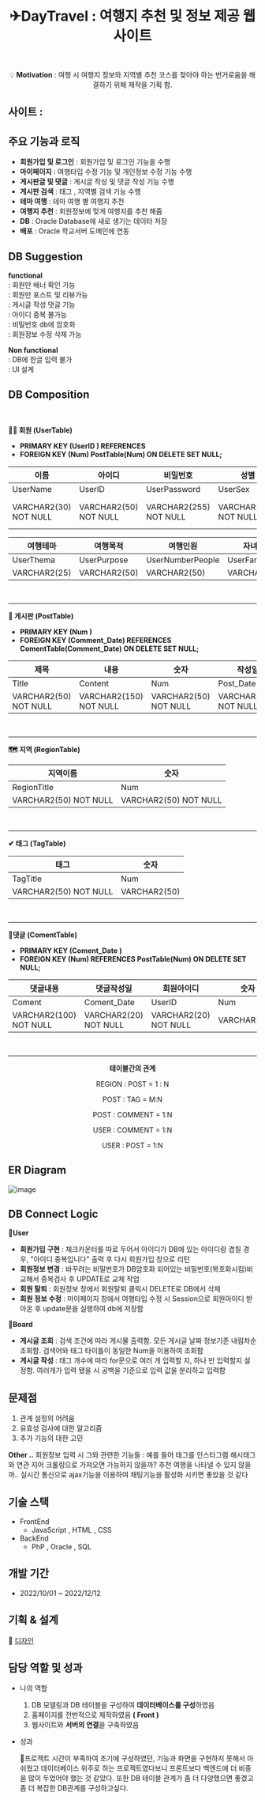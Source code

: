<div align=center>

# ✈DayTravel : 여행지 추천 및 정보 제공 웹사이트

</br>

💡 **Motivation** : 여행 시 여행지 정보와 지역별 추천 코스를 찾아야 하는 번거로움을 해결하기 위해 제작을 기획 함.

</div>

## 사이트 : 


## 주요 기능과 로직

- **회원가입 및 로그인** : 회원가입 및 로그인 기능을 수행 
- **마이페이지** : 여행타입 수정 기능 및 개인정보 수정 기능 수행
- **게시판글 및 댓글** : 게시글 작성 및 댓글 작성 기능 수행
- **게시판 검색** : 태그 , 지역별 검색 기능 수행
- **테마 여행** : 테마 여행 별 여행지 추천
- **여행지 추천** : 회원정보에 맞게 여행지를 추천 해줌
- **DB** : Oracle Database에 새로 생기는 데이터 저장
- **배포** : Oracle 학교서버 도메인에 연동


## DB Suggestion

**functional**
</br>: 회원만 배너 확인 가능
</br>: 회원만 포스트 및 리뷰가능
</br>: 게시글 작성 댓글 기능
</br>: 아이디 중복 불가능
</br>: 비밀번호 db에 암호화
</br>: 회원정보 수정 삭제 가능


**Non functional**
</br>: DB에 한글 입력 불가
</br>: UI 설계



## DB Composition
</br>



**🙋‍♀️ 회원 (UserTable)**
- **PRIMARY KEY (UserID ) REFERENCES**
- **FOREIGN KEY (Num) PostTable(Num) ON DELETE SET NULL;**

| 이름 | 아이디 | 비밀번호 | 성별 | 핸드폰번호 | 생년월일 |
|--|--|--|--|--|--|
| UserName | UserID | UserPassword | UserSex | UserPhoneNumber | UserDate |
|VARCHAR2(30) NOT NULL| VARCHAR2(50) NOT NULL | VARCHAR2(255) NOT NULL | VARCHAR2(10) NOT NULL | VARCHAR2(50)  NOT NULL | DATE NOT NULL |



| 여행테마 | 여행목적 | 여행인원 | 자녀동반 | 반려동물 | 숫자 |
|--|--|--|--|--|--|
| UserThema | UserPurpose | UserNumberPeople | UserFamilyType | UserAnimal | Num |
|VARCHAR2(25) | VARCHAR2(50)| VARCHAR2(50) |  VARCHAR2(50) |  VARCHAR2(50) |  VARCHAR2(50) |

</br>

-----------------------------------------------------------------------------------------------------


**🎫 게시판 (PostTable)**
- **PRIMARY KEY (Num )**
- **FOREIGN KEY (Comment_Date) REFERENCES ComentTable(Comment_Date) ON DELETE SET NULL;**
  
| 제목 | 내용 | 숫자 | 작성일 | 회원아이디 | 댓글작성일 |
|--|--|--|--|--|--|
| Title | Content | Num | Post_Date | UserID | Comment_Date |
|VARCHAR2(50) NOT NULL| VARCHAR2(150) NOT NULL | VARCHAR2(50) NOT NULL | VARCHAR2(50) NOT NULL | VARCHAR2(20)  NOT NULL | VARCHAR2(20) NOT NULL |

</br>


-----------------------------------------------------------------------------------------------------


**🗺 지역 (RegionTable)**

| 지역이름 | 숫자 |
|--|--|
| RegionTitle | Num |
|VARCHAR2(50) NOT NULL| VARCHAR2(50) NOT NULL |

</br>


-----------------------------------------------------------------------------------------------------


**✔ 태그 (TagTable)**

| 태그 | 숫자 |
|--|--|
| TagTitle | Num |
|VARCHAR2(50) NOT NULL| VARCHAR2(50) |

</br>


-----------------------------------------------------------------------------------------------------


**💬댓글 (ComentTable)**
- **PRIMARY KEY (Coment_Date )**
- **FOREIGN KEY (Num) REFERENCES PostTable(Num) ON DELETE SET NULL;**

| 댓글내용 | 댓글작성일 | 회원아이디 | 숫자 |
|--|--|--|--|
| Coment | Coment_Date | UserID | Num |
|VARCHAR2(100) NOT NULL| VARCHAR2(20) NOT NULL |  VARCHAR2(20) NOT NULL |  VARCHAR2(50) |

</br>

-----------------------------------------------------------------------------------------------------


<div align=center>
  
**테이블간의 관계**

REGION : POST = 1 : N

POST : TAG = M:N

POST : COMMENT = 1:N

USER : COMMENT = 1:N

USER : POST = 1:N

</div>


## ER Diagram
![image](https://github.com/choisejin12/Trip-WEB/assets/76937151/84dd5d0d-9e74-4d52-9474-9e4d5003de10)


## DB Connect Logic

👩**User**
- **회원가입 구현** : 체크카운터를 따로 두어서 아이디가 DB에 있는 아이디랑 겹칠 경우, "아이디 중복입니다" 출력 후 다시 회원가입 창으로 리턴
- **회원정보 변경** : 바꾸려는 비밀번호가 DB암호화 되어있는 비밀번호(복호화시킴)비교해서 중복검사 후 UPDATE로 교체 작업
- **회원 탈퇴** : 회원정보 창에서 회원탈퇴 클릭시 DELETE로 DB에서 삭제
- **회원 정보 수정** : 마이페이지 창에서 여행타입 수정 시 Session으로 회원아이디 받아온 후 update문을 실행하여 db에 저장함

👩**Board**
- **게시글 조회** : 검색 조건에 따라 게시물 출력함. 모든 게시글 날짜 정보기준 내림차순 조회함. 검색어와 태그 타이틀이 동일한 Num을 이용하여 조회함
- **게시글 작성** : 태그 개수에 따라 for문으로 여러 개 입력할 지, 하나 만 입력할지 설정함. 여러개가 입력 됐을 시 공백을 기준으로 입력 값을 분리하고 입력함


## 문제점

1. 관계 설정의 어려움
2. 유효성 검사에 대한 알고리즘
3. 추가 기능의 대한 고민

**Other ..**
회원정보 입력 시 그와 관련한 기능들
: 예를 들어 태그를 인스타그램 해시태그와 연관 지어 크롤링으로 가져오면 가능하지 않을까?
추천 여행을 나타낼 수 있지 않을까.. 실시간 통신으로 ajax기능을 이용하여 채팅기능을 활성화 시키면 좋았을 것 같다


## 기술 스택

- FrontEnd
  - JavaScript , HTML , CSS 
- BackEnd
  - PhP , Oracle , SQL
 
## 개발 기간

- 2022/10/01 ~ 2022/12/12

## 기획 & 설계

🌱 [디자인](https://www.figma.com/file/Guz5FYGZcSHOSoljgGjLcO/%EB%8D%B0%EC%9D%B4%ED%84%B0%EB%B2%A0%EC%9D%B4%EC%8A%A4-%ED%8C%80%ED%94%84%EB%A1%9C%EC%A0%9D%ED%8A%B8?type=design&node-id=1%3A516&mode=design&t=FLEYgBi19vwGmHO3-1)

## 담당 역할 및 성과

- 나의 역할

  1. DB 모델링과 DB 테이블을 구성하여 **데이터베이스를 구성**하였음
  2. 홈페이지를 전반적으로 제작하였음 **( Front )**
  3. 웹사이트와 **서버의 연결**을 구축하였음

- 성과
  
  🍖프로젝트 시간이 부족하여 초기에 구성하였던, 기능과 화면을 구현하지 못해서 아쉬웠고 데이터베이스 위주로 하는 프로젝트였다보니 프론트보다 백엔드에 더 비중을 많이 두었어야 했는 것 같았다.
  또한 DB 테이블 관계가 좀 더 다양했으면 좋겠고 좀 더 복잡한 DB관계를 구성하고싶다.

